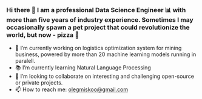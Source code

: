### Hi there 👋  I am a professional Data Science Engineer 📊 with more than five years of industry experience. Sometimes I may occasionally spawn a pet project that could revolutionize the world, but now - pizza 🍕



- 🔭 I’m currently working on logistics optimization system for mining business, powered by more than 20 machine learning models running in paralell.
- 📚 I’m currently learning Natural Language Processing
- 🧬 I’m looking to collaborate on interesting and challenging open-source or private projects. 
- 📫 How to reach me: olegmiskoo@gmail.com
